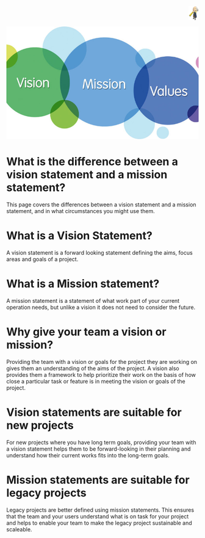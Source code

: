 <style style="text/css">
div.slide-slow {
  width:100%;
  overflow:hidden;
}
div.slide-slow div.inner {
  animation: slide-slow 30s;
  margin-top:0%;
}

@keyframes slide-slow {
  from {
    margin-left: 100%;
  }

  to {
    margin-left: 0%;
  }
}
</style>

<div class="slide-slow">
<div class="inner">
<img src="img/vision.gif" alt="Vigilant cartoonish George Washington">
</div>
</div>





![alt text](img/vision_mission_values.jpg "Vision missions values venn diagram")


# What is the difference between a vision statement and a mission statement?

This page covers the differences between a vision statement and a mission statement, and in what circumstances you might use them.

# What is a Vision Statement?

A vision statement is a forward looking statement defining the aims, focus areas and goals of a project.

# What is a Mission statement?

A mission statement is a statement of what work part of your current operation needs, but unlike a vision it does not need to consider the future.

# Why give your team a vision or mission?

Providing the team with a vision or goals for the project they are working on gives them an understanding of the aims of the project. A vision also provides them a framework to help prioritize their work on the basis of how close a particular task or feature is in meeting the vision or goals of the project.

# Vision statements are suitable for new projects

For new projects where you have long term goals, providing your team with a vision statement helps them to be forward-looking in their planning and understand how their current works fits into the long-term goals.

# Mission statements are suitable for legacy projects

Legacy projects are better defined using mission statements. This ensures that the team and your users understand what is on task for your project and helps to enable your team to make the legacy project sustainable and scaleable. 

